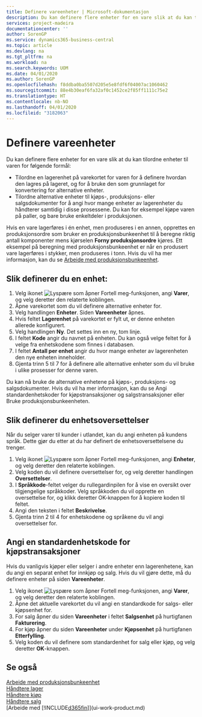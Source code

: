 ```yaml
---
title: Definere vareenheter | Microsoft-dokumentasjon
description: Du kan definere flere enheter for en vare slik at du kan tilordne enheter til varen for følgende formål.
services: project-madeira
documentationcenter: ''
author: SorenGP
ms.service: dynamics365-business-central
ms.topic: article
ms.devlang: na
ms.tgt_pltfrm: na
ms.workload: na
ms.search.keywords: UOM
ms.date: 04/01/2020
ms.author: SorenGP
ms.openlocfilehash: f8ddba0ba5507d205e5e8fdf6f04007ac1060462
ms.sourcegitcommit: 88e4b30eaf6fa32af0c1452ce2f85ff1111c75e2
ms.translationtype: HT
ms.contentlocale: nb-NO
ms.lasthandoff: 04/01/2020
ms.locfileid: "3182063"
---
```

# <a name="set-up-item-units-of-measure"></a>Definere vareenheter
Du kan definere flere enheter for en vare slik at du kan tilordne enheter til varen for følgende formål:

- Tilordne en lagerenhet på varekortet for varen for å definere hvordan den lagres på lageret, og for å bruke den som grunnlaget for konvertering for alternative enheter.
- Tilordne alternative enheter til kjøps-, produksjons- eller salgsdokumenter for å angi hvor mange enheter av lagerenheter du håndterer samtidig i disse prosessene. Du kan for eksempel kjøpe varen på paller, og bare bruke enkeltdeler i produksjonen.

Hvis en vare lagerføres i én enhet, men produseres i en annen, opprettes en produksjonsordre som bruker en produksjonsbunkeenhet til å beregne riktig antall komponenter mens kjørselen **Forny produksjonsordre** kjøres. Ett eksempel på beregning med produksjonsbunkeenhet er når en produsert vare lagerføres i stykker, men produseres i tonn. Hvis du vil ha mer informasjon, kan du se [Arbeide med produksjonsbunkeenhet](production-how-to-use-the-manufacturing-batch-unit-of-measure.md).

## <a name="to-set-up-a-unit-of-measure"></a>Slik definerer du en enhet:
1. Velg ikonet ![Lyspære som åpner Fortell meg-funksjonen](media/ui-search/search_small.png "Fortell hva du vil gjøre"), angi **Varer**, og velg deretter den relaterte koblingen.
2. Åpne varekortet som du vil definere alternative enheter for.
3. Velg handlingen **Enheter**. Siden **Vareenheter** åpnes.
4. Hvis feltet **Lagerenhet** på varekortet er fylt ut, er denne enheten allerede konfigurert.
5. Velg handlingen **Ny**. Det settes inn en ny, tom linje.
6. I feltet **Kode** angir du navnet på enheten. Du kan også velge feltet for å velge fra enhetskodene som finnes i databasen.
7. I feltet **Antall per enhet** angir du hvor mange enheter av lagerenheten den nye enheten inneholder.
8. Gjenta trinn 5 til 7 for å definere alle alternative enheter som du vil bruke i ulike prosesser for denne varen.

Du kan nå bruke de alternative enhetene på kjøps-, produksjons- og salgsdokumenter. Hvis du vil ha mer informasjon, kan du se Angi standardenhetskoder for kjøpstransaksjoner og salgstransaksjoner eller Bruke produksjonsbunkeenheten.

## <a name="to-set-up-unit-of-measure-translations"></a>Slik definerer du enhetsoversettelser
Når du selger varer til kunder i utlandet, kan du angi enheten på kundens språk. Dette gjør du etter at du har definert de enhetsoversettelsene du trenger.

1. Velg ikonet ![Lyspære som åpner Fortell meg-funksjonen](media/ui-search/search_small.png "Fortell hva du vil gjøre"), angi **Enheter**, og velg deretter den relaterte koblingen.
2. Velg koden du vil definere oversettelser for, og velg deretter handlingen **Oversettelser**.
3. I **Språkkode**-feltet velger du rullegardinpilen for å vise en oversikt over tilgjengelige språkkoder. Velg språkkoden du vil opprette en oversettelse for, og klikk deretter OK-knappen for å kopiere koden til feltet.
4. Angi den teksten i feltet **Beskrivelse**.
5. Gjenta trinn 2 til 4 for enhetskodene og språkene du vil angi oversettelser for.

## <a name="to-enter-a-default-unit-of-measure-code-for-sales-and-purchasing-transactions"></a>Angi en standardenhetskode for kjøpstransaksjoner
Hvis du vanligvis kjøper eller selger i andre enheter enn lagerenhetene, kan du angi en separat enhet for innkjøp og salg. Hvis du vil gjøre dette, må du definere enheter på siden **Vareenheter**.

1. Velg ikonet ![Lyspære som åpner Fortell meg-funksjonen](media/ui-search/search_small.png "Fortell hva du vil gjøre"), angi **Varer**, og velg deretter den relaterte koblingen.
2. Åpne det aktuelle varekortet du vil angi en standardkode for salgs- eller kjøpsenhet for.
3. For salg åpner du siden **Vareenheter** i feltet **Salgsenhet** på hurtigfanen **Fakturering**.
4. For kjøp åpner du siden **Vareenheter** under **Kjøpsenhet** på hurtigfanen **Etterfylling**.
5. Velg koden du vil definere som standardenhet for salg eller kjøp, og velg deretter **OK**-knappen.

## <a name="see-also"></a>Se også
[Arbeide med produksjonsbunkeenhet](production-how-to-use-the-manufacturing-batch-unit-of-measure.md)  
[Håndtere lager](inventory-manage-inventory.md)  
[Håndtere kjøp](purchasing-manage-purchasing.md)  
[Håndtere salg](sales-manage-sales.md)    
[Arbeide med [!INCLUDE[d365fin](includes/d365fin_md.md)]](ui-work-product.md)

